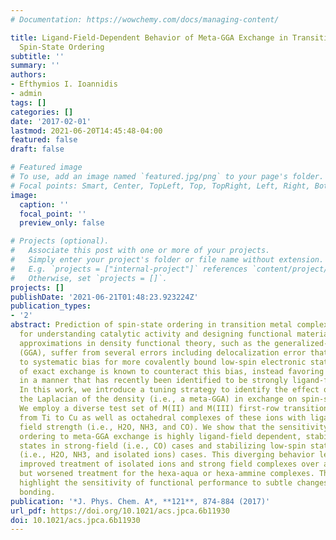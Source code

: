 ```yaml
---
# Documentation: https://wowchemy.com/docs/managing-content/

title: Ligand-Field-Dependent Behavior of Meta-GGA Exchange in Transition-Metal Complex
  Spin-State Ordering
subtitle: ''
summary: ''
authors:
- Efthymios I. Ioannidis
- admin
tags: []
categories: []
date: '2017-02-01'
lastmod: 2021-06-20T14:45:48-04:00
featured: false
draft: false

# Featured image
# To use, add an image named `featured.jpg/png` to your page's folder.
# Focal points: Smart, Center, TopLeft, Top, TopRight, Left, Right, BottomLeft, Bottom, BottomRight.
image:
  caption: ''
  focal_point: ''
  preview_only: false

# Projects (optional).
#   Associate this post with one or more of your projects.
#   Simply enter your project's folder or file name without extension.
#   E.g. `projects = ["internal-project"]` references `content/project/deep-learning/index.md`.
#   Otherwise, set `projects = []`.
projects: []
publishDate: '2021-06-21T01:48:23.923224Z'
publication_types:
- '2'
abstract: Prediction of spin-state ordering in transition metal complexes is essential
  for understanding catalytic activity and designing functional materials. Semilocal
  approximations in density functional theory, such as the generalized-gradient approximation
  (GGA), suffer from several errors including delocalization error that give rise
  to systematic bias for more covalently bound low-spin electronic states. Incorporation
  of exact exchange is known to counteract this bias, instead favoring high-spin states,
  in a manner that has recently been identified to be strongly ligand-field dependent.
  In this work, we introduce a tuning strategy to identify the effect of incorporating
  the Laplacian of the density (i.e., a meta-GGA) in exchange on spin-state ordering.
  We employ a diverse test set of M(II) and M(III) first-row transition metal ions
  from Ti to Cu as well as octahedral complexes of these ions with ligands of increasing
  field strength (i.e., H2O, NH3, and CO). We show that the sensitivity of spin-state
  ordering to meta-GGA exchange is highly ligand-field dependent, stabilizing high-spin
  states in strong-field (i.e., CO) cases and stabilizing low-spin states in weak-field
  (i.e., H2O, NH3, and isolated ions) cases. This diverging behavior leads to generally
  improved treatment of isolated ions and strong field complexes over a standard GGA
  but worsened treatment for the hexa-aqua or hexa-ammine complexes. These observations
  highlight the sensitivity of functional performance to subtle changes in chemical
  bonding.
publication: '*J. Phys. Chem. A*, **121**, 874-884 (2017)'
url_pdf: https://doi.org/10.1021/acs.jpca.6b11930
doi: 10.1021/acs.jpca.6b11930
---
```

